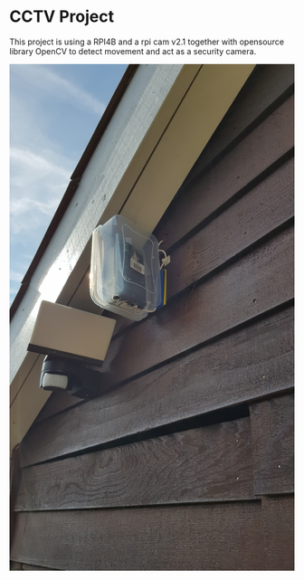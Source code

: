 # CCTV Project

This project is using a RPI4B and a rpi cam v2.1 together with opensource library OpenCV to detect movement and act as a security camera. 

![RPI+CamV2 Container](https://github.com/NGliese/Embedded/blob/master/linux/CCTV/Images/20210904_103507.jpg?v=4&s=100)
